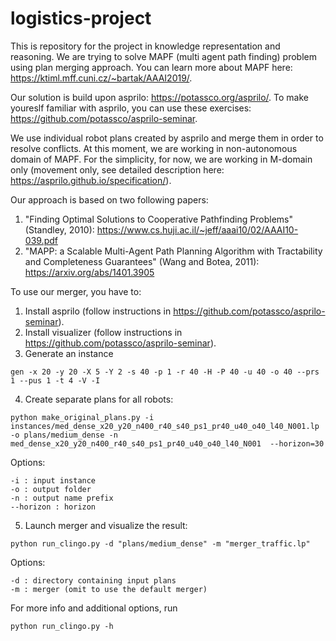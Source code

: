 # logistics-project

This is repository for the project in knowledge representation and reasoning.
We are trying to solve MAPF (multi agent path finding) problem using plan merging approach. You can learn more about MAPF here: https://ktiml.mff.cuni.cz/~bartak/AAAI2019/.

Our solution is build upon asprilo: https://potassco.org/asprilo/.
To make youreslf familiar with asprilo, you can use these exercises: https://github.com/potassco/asprilo-seminar.

We use individual robot plans created by asprilo and merge them in order to resolve conflicts. At this moment, we are working in non-autonomous domain of MAPF. For the simplicity, for now, we are working in M-domain only (movement only, see detailed description here: https://asprilo.github.io/specification/).

Our approach is based on two following papers:
1) "Finding Optimal Solutions to Cooperative Pathfinding Problems" (Standley, 2010): https://www.cs.huji.ac.il/~jeff/aaai10/02/AAAI10-039.pdf
2) "MAPP: a Scalable Multi-Agent Path Planning Algorithm with Tractability and Completeness Guarantees" (Wang and Botea, 2011): https://arxiv.org/abs/1401.3905

To use our merger, you have to:
1. Install asprilo (follow instructions in https://github.com/potassco/asprilo-seminar).
2. Install visualizer (follow instructions in https://github.com/potassco/asprilo-seminar).
3. Generate an instance
```
gen -x 20 -y 20 -X 5 -Y 2 -s 40 -p 1 -r 40 -H -P 40 -u 40 -o 40 --prs 1 --pus 1 -t 4 -V -I
```
4. Create separate plans for all robots:
```
python make_original_plans.py -i instances/med_dense_x20_y20_n400_r40_s40_ps1_pr40_u40_o40_l40_N001.lp -o plans/medium_dense -n med_dense_x20_y20_n400_r40_s40_ps1_pr40_u40_o40_l40_N001  --horizon=30
```
Options:
```
-i : input instance
-o : output folder
-n : output name prefix
--horizon : horizon
```

5. Launch merger and visualize the result:
```
python run_clingo.py -d "plans/medium_dense" -m "merger_traffic.lp"
```
Options:

```
-d : directory containing input plans
-m : merger (omit to use the default merger)
```
For more info and additional options, run 
```
python run_clingo.py -h
```
